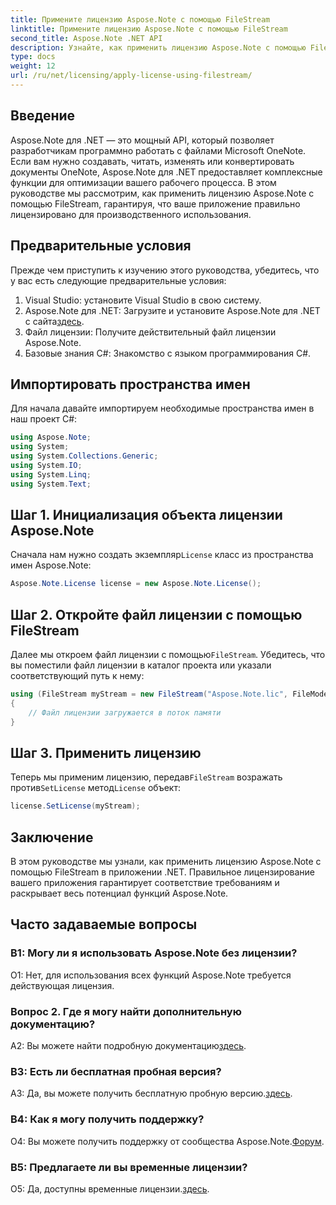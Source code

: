 ```yaml
---
title: Примените лицензию Aspose.Note с помощью FileStream
linktitle: Примените лицензию Aspose.Note с помощью FileStream
second_title: Aspose.Note .NET API
description: Узнайте, как применить лицензию Aspose.Note с помощью FileStream в ваших приложениях .NET для обеспечения плавной интеграции.
type: docs
weight: 12
url: /ru/net/licensing/apply-license-using-filestream/
---
```

## Введение

Aspose.Note для .NET — это мощный API, который позволяет разработчикам программно работать с файлами Microsoft OneNote. Если вам нужно создавать, читать, изменять или конвертировать документы OneNote, Aspose.Note для .NET предоставляет комплексные функции для оптимизации вашего рабочего процесса. В этом руководстве мы рассмотрим, как применить лицензию Aspose.Note с помощью FileStream, гарантируя, что ваше приложение правильно лицензировано для производственного использования.

## Предварительные условия

Прежде чем приступить к изучению этого руководства, убедитесь, что у вас есть следующие предварительные условия:

1. Visual Studio: установите Visual Studio в свою систему.
2.  Aspose.Note для .NET: Загрузите и установите Aspose.Note для .NET с сайта[здесь](https://releases.aspose.com/note/net/).
3. Файл лицензии: Получите действительный файл лицензии Aspose.Note.
4. Базовые знания C#: Знакомство с языком программирования C#.

## Импортировать пространства имен

Для начала давайте импортируем необходимые пространства имен в наш проект C#:

```csharp
using Aspose.Note;
using System;
using System.Collections.Generic;
using System.IO;
using System.Linq;
using System.Text;
```

## Шаг 1. Инициализация объекта лицензии Aspose.Note

 Сначала нам нужно создать экземпляр`License` класс из пространства имен Aspose.Note:

```csharp
Aspose.Note.License license = new Aspose.Note.License();
```

## Шаг 2. Откройте файл лицензии с помощью FileStream

 Далее мы откроем файл лицензии с помощью`FileStream`. Убедитесь, что вы поместили файл лицензии в каталог проекта или указали соответствующий путь к нему:

```csharp
using (FileStream myStream = new FileStream("Aspose.Note.lic", FileMode.Open))
{
    // Файл лицензии загружается в поток памяти
}
```

## Шаг 3. Применить лицензию

 Теперь мы применим лицензию, передав`FileStream` возражать против`SetLicense` метод`License` объект:

```csharp
license.SetLicense(myStream);
```

## Заключение

В этом руководстве мы узнали, как применить лицензию Aspose.Note с помощью FileStream в приложении .NET. Правильное лицензирование вашего приложения гарантирует соответствие требованиям и раскрывает весь потенциал функций Aspose.Note.

## Часто задаваемые вопросы

### В1: Могу ли я использовать Aspose.Note без лицензии?

О1: Нет, для использования всех функций Aspose.Note требуется действующая лицензия.

### Вопрос 2. Где я могу найти дополнительную документацию?

 A2: Вы можете найти подробную документацию[здесь](https://reference.aspose.com/note/net/).

### В3: Есть ли бесплатная пробная версия?

A3: Да, вы можете получить бесплатную пробную версию.[здесь](https://releases.aspose.com/).

### В4: Как я могу получить поддержку?

 О4: Вы можете получить поддержку от сообщества Aspose.Note.[Форум](https://forum.aspose.com/c/note/28).

### В5: Предлагаете ли вы временные лицензии?

 О5: Да, доступны временные лицензии.[здесь](https://purchase.aspose.com/temporary-license/).